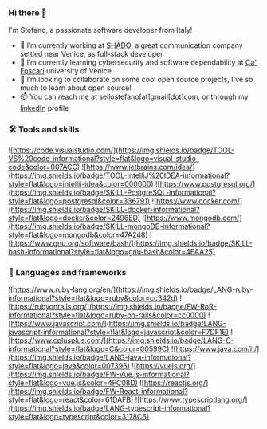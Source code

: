 ### Hi there 👋
I'm Stefano, a passionate software developer from Italy!

- 🔭 I’m currently working at [SHADO](https://shado.tv), a great communication company settled near Venice, as full-stack developer
- 🌱 I’m currently learning cybersecurity and software dependability at [Ca' Foscari](https://unive.it) university of Venice
- 👯 I’m looking to collaborate on some cool open source projects, I've so much to learn about open source!
- 📫 You can reach me at [sellostefano[at]gmail[dot]com](mailto:sellostefano@gmail.com), or through my [linkedIn](https://www.linkedin.com/in/stefano-sello/) profile

### 🛠️ Tools and skills
![https://code.visualstudio.com/](https://img.shields.io/badge/TOOL-VS%20code-informational?style=flat&logo=visual-studio-code&color=007ACC)
![https://www.jetbrains.com/idea/](https://img.shields.io/badge/TOOL-IntelliJ%20IDEA-informational?style=flat&logo=intellij-idea&color=000000)
![https://www.postgresql.org/](https://img.shields.io/badge/SKILL-PostgreSQL-informational?style=flat&logo=postgresql&color=336791)
![https://www.docker.com/](https://img.shields.io/badge/SKILL-docker-informational?style=flat&logo=docker&color=2496ED)
![https://www.mongodb.com/](https://img.shields.io/badge/SKILL-mongoDB-informational?style=flat&logo=mongodb&color=47A248)
![https://www.gnu.org/software/bash/](https://img.shields.io/badge/SKILL-bash-informational?style=flat&logo=gnu-bash&color=4EAA25)

### 🤖 Languages and frameworks
![https://www.ruby-lang.org/en/](https://img.shields.io/badge/LANG-ruby-informational?style=flat&logo=ruby&color=cc342d)
![https://rubyonrails.org/](https://img.shields.io/badge/FW-RoR-informational?style=flat&logo=ruby-on-rails&color=cc0000)
![https://www.javascript.com/](https://img.shields.io/badge/LANG-javascript-informational?style=flat&logo=javascript&color=F7DF1E)
![https://www.cplusplus.com/](https://img.shields.io/badge/LANG-C-informational?style=flat&logo=C&color=00599C)
![https://www.java.com/it/](https://img.shields.io/badge/LANG-java-informational?style=flat&logo=java&color=007396)
![https://vuejs.org/](https://img.shields.io/badge/FW-Vue.js-informational?style=flat&logo=vue.js&color=4FC08D)
![https://reactjs.org/](https://img.shields.io/badge/FW-React-informational?style=flat&logo=react&color=61DAFB)
![https://www.typescriptlang.org/](https://img.shields.io/badge/LANG-typescript-informational?style=flat&logo=typescript&color=3178C6)
